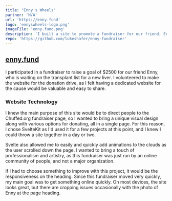 ```yaml
---
title: "Enny's Wheels"
partner: 'N/A'
url: 'https://enny.fund'
logo: 'ennyswheels-logo.png'
imageFile: 'enny.fund.png'
description: 'I built a site to promote a fundraiser for our friend, Enny.'
repo: 'https://github.com/lukeshafer/enny-fundraiser'
---
```


## [enny.fund](https://enny.fund/)

I participated in a fundraiser to raise a goal of $2500 for our friend Enny, who is waiting on the transplant list for a new liver. I volunteered to make the website for the donation drive, as I felt having a dedicated website for the cause would be valuable and easy to share.

### Website Technology

I knew the main purpose of this site would be to direct people to the Chuffed.org fundraiser page, so I wanted to bring a unique visual design along with various options for donating, all in a single page. For this reason, I chose SvelteKit as I'd used it for a few projects at this point, and I knew I could throw a site together in a day or two.

Svelte also allowed me to easily and quickly add animations to the clouds as the user scrolled down the page. I wanted to bring a touch of professionalism and artistry, as this fundraiser was just run by an online community of people, and not a major organization.

If I had to choose something to improve with this project, it would be the responsiveness on the heading. Since this fundraiser moved very quickly, my main goal was to get something online quickly. On most devices, the site looks great, but there are cropping issues occasionally with the photo of Enny at the page heading.

